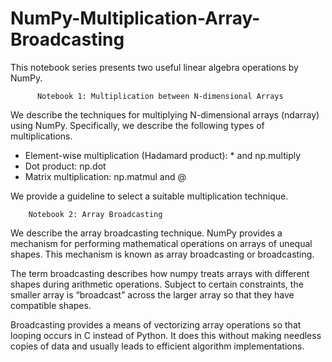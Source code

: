 # NumPy-Multiplication-Array-Broadcasting

This notebook series presents two useful linear algebra operations by NumPy.


          Notebook 1: Multiplication between N-dimensional Arrays


We describe the techniques for multiplying N-dimensional arrays (ndarray) using NumPy. Specifically, we describe the following types of multiplications.

- Element-wise multiplication (Hadamard product): * and np.multiply
- Dot product: np.dot
- Matrix multiplication: np.matmul and @

We provide a guideline to select a suitable multiplication technique.


        Notebook 2: Array Broadcasting


We describe the array broadcasting technique. NumPy provides a mechanism for performing mathematical operations on arrays of unequal shapes. This mechanism is known as array broadcasting or broadcasting.


The term broadcasting describes how numpy treats arrays with different shapes during arithmetic operations. Subject to certain constraints, the smaller array is “broadcast” across the larger array so that they have compatible shapes. 

Broadcasting provides a means of vectorizing array operations so that looping occurs in C instead of Python. It does this without making needless copies of data and usually leads to efficient algorithm implementations. 
